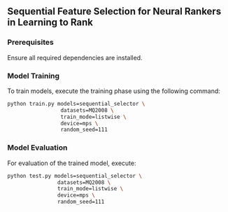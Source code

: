 ## Sequential Feature Selection for Neural Rankers in Learning to Rank

### Prerequisites
Ensure all required dependencies are installed.

### Model Training
To train models, execute the training phase using the following command:

```bash
python train.py models=sequential_selector \
                 datasets=MQ2008 \
                 train_mode=listwise \
                 device=mps \
                 random_seed=111
```

### Model Evaluation
For evaluation of the trained model, execute:

```bash
python test.py models=sequential_selector \
                datasets=MQ2008 \
                train_mode=listwise \
                device=mps \
                random_seed=111
```

